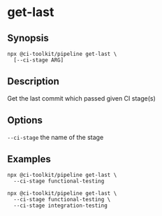 # get-last

## Synopsis

```shell
npx @ci-toolkit/pipeline get-last \ 
  [--ci-stage ARG]
```

## Description

Get the last commit which passed given CI stage(s) 

## Options

`--ci-stage` the name of the stage 

## Examples

```shell
npx @ci-toolkit/pipeline get-last \
  --ci-stage functional-testing
```

```shell
npx @ci-toolkit/pipeline get-last \ 
  --ci-stage functional-testing \
  --ci-stage integration-testing
```
